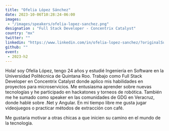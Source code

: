 ```yaml
---
title: "Ofelia López Sánchez"
date: 2023-10-06T10:28:24-06:00
images: 
 - "/images/speakers/ofelia-lopez-sanchez.png"
designation : "Full Stack Developer - Concentrix Catalyst"
country: "mx"
twitter: ""
linkedin: "https://www.linkedin.com/in/ofelia-lopez-sanchez/?originalSubdomain=mx"
github: ""
event: 
 - 2023-h2
---
```


Hola! soy Ofelia López, tengo 24 años y estudié Ingeniería en Software en la Universidad Politécnica de Quintana Roo. Trabajo como Full Stack Developer en Concentrix Catalyst donde aplico mis habilidades en proyectos para microservicios. Me entusiasma aprender sobre nuevas tecnologías y he participado en hackatones y torneos de robótica. También me he sumado como speaker en las comunidades de GDG en Veracruz, donde hablé sobre .Net y Angular. En mi tiempo libre me gusta jugar videojuegos o practicar métodos de extracción con café. 

Me gustaria motivar a otras chicas a que inicien su camino en el mundo de la tecnologia.